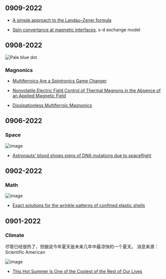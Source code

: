 



## 0909-2022

- [A simple approach to the Landau–Zener formula](https://iopscience.iop.org/article/10.1088/0143-0807/31/2/016/pdf)

- [Spin convertance at magnetic interfaces](https://journals.aps.org/prb/abstract/10.1103/PhysRevB.86.214424), s-d exchange model

## 0908-2022

![Pale blue dot](https://user-images.githubusercontent.com/6512579/189085330-a1f5b152-9866-4270-a550-20d58d1b6c0f.png)

### Magnonics

- [Multiferroics Are a Spintronics Game Changer](https://physics.aps.org/articles/v15/124)

- [Nonvolatile Electric Field Control of Thermal Magnons in the Absence of an Applied Magnetic Field](https://journals.aps.org/prl/abstract/10.1103/PhysRevLett.129.087601)

- [Dissipationless Multiferroic Magnonics](https://journals.aps.org/prl/abstract/10.1103/PhysRevLett.114.157203)



## 0906-2022

### Space

![image](https://user-images.githubusercontent.com/6512579/188497485-4baf1cb9-bc2b-487f-9f46-af710a34ae8c.png)

- [Astronauts' blood shows signs of DNA mutations due to spaceflight](https://www.space.com/astronaut-spaceflight-cancer-dna-mutations-study)



## 0902-2022

### Math

![image](https://user-images.githubusercontent.com/6512579/187973274-cb4093b1-9cf1-469d-88f0-87af8feb413c.png)

- [Exact solutions for the wrinkle patterns of confined elastic shells](https://www.nature.com/articles/s41567-022-01672-2)




## 0901-2022


### Climate

尽管已经很热了，但据说今年夏天是未来几年中最凉快的一个夏天。 消息来源：Scientific American

![image](https://user-images.githubusercontent.com/6512579/187875620-5198ebca-7f7c-421b-9330-c6644a3d0e4e.png)
- [This Hot Summer Is One of the Coolest of the Rest of Our Lives](https://www.scientificamerican.com/article/this-hot-summer-is-one-of-the-coolest-of-the-rest-of-our-lives/)




